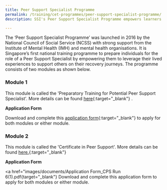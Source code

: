 ```yaml
---
title: Peer Support Specialist Programme
permalink: /training/cet-programmes/peer-support-specialist-programme/
description: SSI's Peer Support Specialist Programme empowers learners to leverage on their lived experiences to support their peers.

---
```

The ‘Peer Support Specialist Programme’ was launched in 2016 by the National Council of Social Service (NCSS) with strong support from the Institute of Mental Health (IMH) and mental health organisations. It is Singapore’s first national training programme to prepare individuals for the role of a Peer Support Specialist by empowering them to leverage their lived experiences to support others on their recovery journeys. The programme consists of two modules as shown below.

### Module 1

This module is called the 'Preparatory Training for Potential Peer Support Specialist'. More details can be found  [here]( https://ncss-ssi-staging.netlify.app/training/cet-programmes/preparatory-training-for-potential-peer-support-specialist/){:target="_blank"}   .

**Application Form** 

Download and complete this [application form](/images/documents/ApplicationForm_CPSRun6(1).pdf/){:target="_blank"} to apply for both modules or either module.

### Module 2

This module is called the 'Certificate in Peer Support'. More details can be found  [here.](https://ncss-ssi-staging.netlify.app/training/cet-programmes/certificate-in-peer-support/){:target="_blank"}   

**Application Form**

<a href="images/documents/Application Form_CPS Run 6(1).pdf{target="_blank"} Download and complete this application form to apply for both modules or either module.
